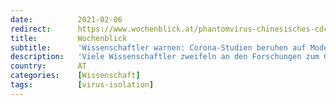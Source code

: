 ```yaml
---
date:          2021-02-06
redirect:      https://www.wochenblick.at/phantomvirus-chinesisches-cdc-gibt-zu-das-virus-wurde-nicht-isoliert/
title:         Wochenblick
subtitle:      'Wissenschaftler warnen: Corona-Studien beruhen auf Modellen, nicht Fakten'
description:   'Viele Wissenschaftler zweifeln an den Forschungen zum Corona-Virus und kritisieren, dass das Virus nie richtig isoliert wurde.'
country:       AT
categories:    [Wissenschaft]
tags:          [virus-isolation]
---
```

